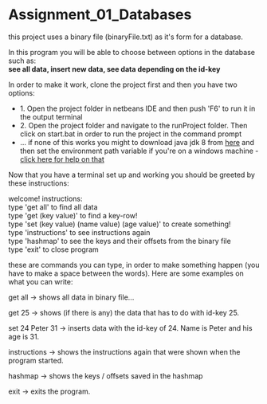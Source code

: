 # Assignment_01_Databases

<p>this project uses a binary file (binaryFile.txt) as it's form for a database.</p>

<p>In this program you will be able to choose between options in the database such as:<br/> <b>see all data, insert new data, see data depending on the id-key</b></p>


In order to make it work, clone the project first and then you have two options:
<ul>
  <li>1. Open the project folder in netbeans IDE and then push 'F6' to run it in the output terminal</li>
  <li>2. Open the project folder and navigate to the runProject folder. Then click on start.bat in order to run the project in the command prompt</li>
  <li>... if none of this works you might to download java jdk 8 from <a href="https://www.oracle.com/technetwork/java/javase/downloads/jdk8-downloads-2133151.html">here</a> and then set the environment path variable if you're on a windows machine - <a href="https://stackoverflow.com/questions/1672281/environment-variables-for-java-installation">click here for help on that</a></li>
</ul>

<p>Now that you have a terminal set up and working you should be greeted by these instructions:</p>
<p>welcome! instructions:<br><emsp>type 'get all' to find all data<br><emsp>type 'get (key value)' to find a key-row!<br><emsp>type 'set (key value) (name value) (age value)' to create something!<br><emsp>type 'instructions' to see instructions again<br><emsp>type 'hashmap' to see the keys and their offsets from the binary file<emsp><br/>type 'exit' to close program</p>
  
<p>these are commands you can type, in order to make something happen (you have to make a space between the words). Here are some examples on what you can write:</p>

<p>get all -> shows all data in binary file...</p>
<p>get 25 -> shows (if there is any) the data that has to do with id-key 25.</p>
<p>set 24 Peter 31 -> inserts data with the id-key of 24. Name is Peter and his age is 31.</p>
<p>instructions -> shows the instructions again that were shown when the program started.</p>
<p>hashmap -> shows the keys / offsets saved in the hashmap</p>
<p>exit -> exits the program.</p>
